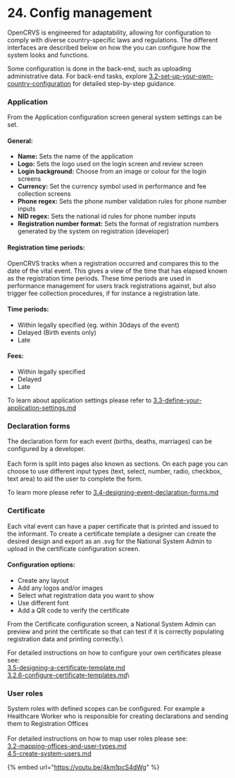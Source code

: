 # 24. Config management

OpenCRVS is engineered for adaptability, allowing for configuration to comply with diverse country-specific laws and regulations. The different interfaces are described below on how the you can configure how the system looks and functions.

Some configuration is done in the back-end, such as uploading administrative data. For back-end tasks, explore [3.2-set-up-your-own-country-configuration](../../../v1.8.0/setup/3.-installation/3.2-set-up-your-own-country-configuration "mention") for detailed step-by-step guidance.

### **Application**

From the Application configuration screen general system settings can be set.

#### **General:**

* **Name:** Sets the name of the application
* **Logo:** Sets the logo used on the login screen and review screen
* **Login background:** Choose from an image or colour for the login screens
* **Currency:** Set the currency symbol used in performance and fee collection screens
* **Phone regex:** Sets the phone number validation rules for phone number inputs
* **NID regex:** Sets the national id rules for phone number inputs
* **Registration number format:** Sets the format of registration numbers generated by the system on registration (developer)

#### **Registration time periods:**

OpenCRVS tracks when a registration occurred and compares this to the date of the vital event. This gives a view of the time that has elapsed known as the registration time periods. These time periods are used in performance management for users track registrations against, but also trigger fee collection procedures, if for instance a registration late.

#### **Time periods:**

* Within legally specified (eg. within 30days of the event)
* Delayed (Birth events only)
* Late

#### **Fees:**

* Within legally specified
* Delayed
* Late

To learn about application settings please refer to [3.3-define-your-application-settings.md](../../setup/2.-gather-requirements/3.3-define-your-application-settings.md "mention")

### **Declaration forms**

The declaration form for each event (births, deaths, marriages) can be configured by a developer.\
\
Each form is split into pages also known as sections. On each page you can choose to use different input types (text, select, number, radio, checkbox, text area) to aid the user to complete the form.

To learn more please refer to [3.4-designing-event-declaration-forms.md](../../setup/2.-gather-requirements/3.4-designing-event-declaration-forms.md "mention")

### **Certificate**

Each vital event can have a paper certificate that is printed and issued to the informant. To create a certificate template a designer can create the desired design and export as an .svg for the National System Admin to upload in the certificate configuration screen.

#### Configuration options:

* Create any layout
* Add any logos and/or images
* Select what registration data you want to show
* Use different font
* Add a QR code to verify the certificate

From the Certificate configuration screen, a National System Admin can preview and print the certificate so that can test if it is correctly populating registration data and printing correctly.\\

For detailed instructions on how to configure your own certificates please see:\
[3.5-designing-a-certificate-template.md](../../setup/2.-gather-requirements/3.5-designing-a-certificate-template.md "mention")\
[3.2.6-configure-certificate-templates.md](../../setup/3.-installation/3.2-set-up-your-own-country-configuration/3.2.6-configure-certificate-templates.md "mention")\\

### User roles

System roles with defined scopes can be configured. For example a Healthcare Worker who is responsible for creating declarations and sending them to Registration Offices\
\
For detailed instructions on how to map user roles please see:\
[3.2-mapping-offices-and-user-types.md](../../setup/2.-gather-requirements/3.2-mapping-offices-and-user-types.md "mention")\
[4.5-create-system-users.md](../../setup/4.-functional-configuration/4.5-create-system-users.md "mention")

{% embed url="https://youtu.be/4km1pcS4dWg" %}
